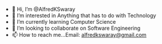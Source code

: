 - 👋 Hi, I’m @AlfredKSwaray
- 👀 I’m interested in Anything that has to do with Technology
- 🌱 I’m currently learning Computer Science
- 💞️ I’m looking to collaborate on Software Engineering
- 📫 How to reach me...Email: alfredkswaray@gmail.com 

<!---
AlfredKSwaray/AlfredKSwaray is a ✨ special ✨ repository because its `README.md` (this file) appears on your GitHub profile.
You can click the Preview link to take a look at your changes.
--->
